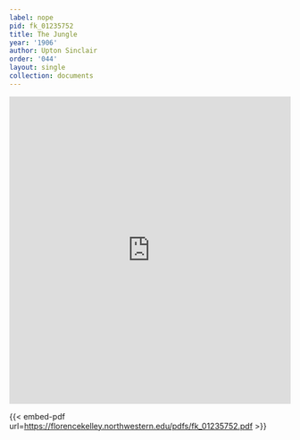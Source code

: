 ```yaml
---
label: nope
pid: fk_01235752
title: The Jungle
year: '1906'
author: Upton Sinclair
order: '044'
layout: single
collection: documents
---
```

<iframe src="https://northwestern.app.box.com/embed/s/0r2z3ri0jpfq7ij4asvw1584q8ucehn7?sortColumn=date&view=list" width="100%" height="550" frameborder="0" allowfullscreen webkitallowfullscreen msallowfullscreen></iframe>


{{< embed-pdf url=https://florencekelley.northwestern.edu/pdfs/fk_01235752.pdf >}}